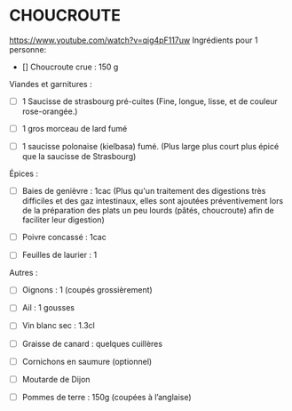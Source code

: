 # CHOUCROUTE

https://www.youtube.com/watch?v=qig4pF117uw Ingrédients pour 1 personne:

- [] Choucroute crue : 150 g

Viandes et garnitures :

- [ ] 1 Saucisse de strasbourg pré-cuites (Fine, longue, lisse, et de couleur rose-orangée.)

- [ ] 1 gros morceau de lard fumé

- [ ] 1 saucisse polonaise (kielbasa) fumé. (Plus large plus court plus épicé que la saucisse de Strasbourg)

Épices :

- [ ] Baies de genièvre : 1cac (Plus qu'un traitement des digestions très difficiles et des gaz intestinaux, elles sont ajoutées préventivement lors de la préparation des plats un peu lourds (pâtés, choucroute) afin de faciliter leur digestion)

- [ ] Poivre concassé : 1cac

- [ ] Feuilles de laurier : 1

Autres :

- [ ] Oignons : 1 (coupés grossièrement)

- [ ] Ail : 1 gousses

- [ ] Vin blanc sec : 1.3cl

- [ ] Graisse de canard : quelques cuillères

- [ ] Cornichons en saumure (optionnel)

- [ ] Moutarde de Dijon

- [ ] Pommes de terre : 150g (coupées à l’anglaise)
